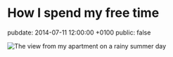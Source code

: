 # How I spend my free time
pubdate: 2014-07-11 12:00:00 +0100
public: false

![The view from my apartment on a rainy summer day](http://i.imgur.com/4YbXtIr.jpg)
